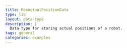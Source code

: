 ```yaml
---
title: MceActualPositionData
type: lib
layout: data-type
description: |
  Data type for storing actual positions of a robot.
tags: general
categories: examples
---
```

